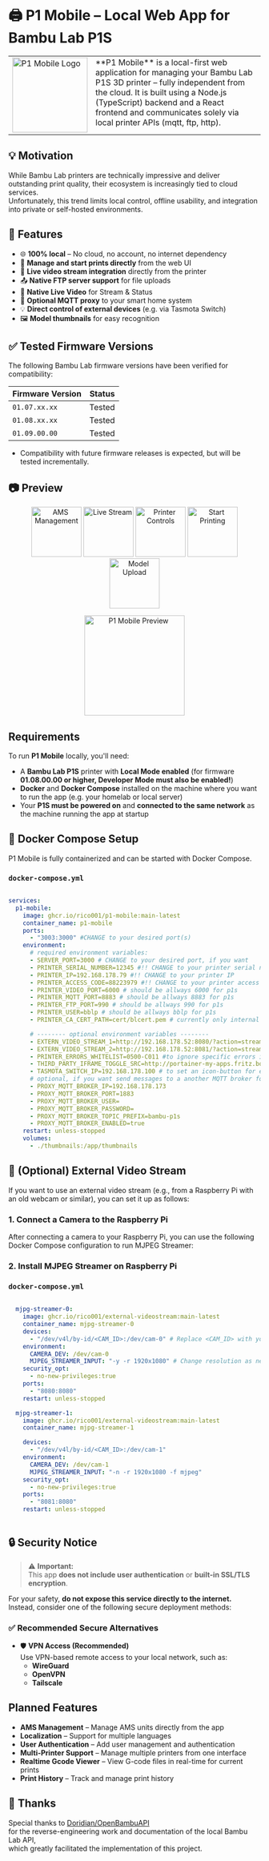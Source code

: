 # 🖨️ P1 Mobile – Local Web App for Bambu Lab P1S

<table border="0">
  <tr style="vertical-align: top; border: none;">
    <td>
      <img src="./screenshots/printer.png" alt="P1 Mobile Logo" width="150"/>
    </td>
    <td>
      **P1 Mobile** is a local-first web application for managing your Bambu Lab P1S 3D printer – fully independent from the cloud.  
      It is built using a Node.js (TypeScript) backend and a React frontend and communicates solely via local printer APIs (mqtt, ftp, http).
    </td>
  </tr>
</table>

## 💡 Motivation
While Bambu Lab printers are technically impressive and deliver outstanding print quality, their ecosystem is increasingly tied to cloud services.  
Unfortunately, this trend limits local control, offline usability, and integration into private or self-hosted environments.


## 🔧 Features

- 🌐 **100% local** – No cloud, no account, no internet dependency  
- 📁 **Manage and start prints directly** from the web UI  
- 📸 **Live video stream integration** directly from the printer  
- 📤 **Native FTP server support** for file uploads  
- 🎥 **Native Live Video** for Stream & Status
- 🧠 **Optional MQTT proxy** to your smart home system  
- 💡 **Direct control of external devices** (e.g. via Tasmota Switch)
- 🖼️ **Model thumbnails** for easy recognition  

## ✅ Tested Firmware Versions

The following Bambu Lab firmware versions have been verified for compatibility:

| Firmware Version | Status     |
|------------------|------------|
| `01.07.xx.xx`    | Tested     |
| `01.08.xx.xx`    | Tested     |
| `01.09.00.00`    | Tested     |

- Compatibility with future firmware releases is expected, but will be tested incrementally.

## 📷 Preview
<p align="center">
  <img src="./screenshots/1.png" alt="AMS Management" width="100"/>
  <img src="./screenshots/2.png" alt="Live Stream" width="100"/>
  <img src="./screenshots/3.png" alt="Printer Controls" width="100"/>
  <img src="./screenshots/4.png" alt="Start Printing" width="100"/>
  <img src="./screenshots/5.png" alt="Model Upload" width="100"/>
</p>
<p align="center">
  <img src="./screenshots/demo.gif" alt="P1 Mobile Preview" width="200"/>
</p>

## Requirements

To run **P1 Mobile** locally, you'll need:

- A **Bambu Lab P1S** printer with **Local Mode enabled** (for firmware **01.08.00.00 or higher, Developer Mode must also be enabled!**)
- **Docker** and **Docker Compose** installed on the machine where you want to run the app (e.g. your homelab or local server)
- Your **P1S must be powered on** and **connected to the same network** as the machine running the app at startup
## 🐳 Docker Compose Setup

P1 Mobile is fully containerized and can be started with Docker Compose.

### `docker-compose.yml`
```yaml

services:
  p1-mobile:
    image: ghcr.io/rico001/p1-mobile:main-latest
    container_name: p1-mobile
    ports:
      - "3003:3000" #CHANGE to your desired port(s)
    environment:
      # required environment variables:
      - SERVER_PORT=3000 # CHANGE to your desired port, if you want 
      - PRINTER_SERIAL_NUMBER=12345 #!! CHANGE to your printer serial number
      - PRINTER_IP=192.168.178.79 #!! CHANGE to your printer IP
      - PRINTER_ACCESS_CODE=88223979 #!! CHANGE to your printer access code
      - PRINTER_VIDEO_PORT=6000 # should be allways 6000 for p1s
      - PRINTER_MQTT_PORT=8883 # should be allways 8883 for p1s
      - PRINTER_FTP_PORT=990 # should be allways 990 for p1s
      - PRINTER_USER=bblp # should be allways bblp for p1s
      - PRINTER_CA_CERT_PATH=cert/blcert.pem # currently only internal cert/blcert.pem is supported, do not change this

      # -------- optional environment variables --------
      - EXTERN_VIDEO_STREAM_1=http://192.168.178.52:8080/?action=stream # to set an external video, see section below for more details
      - EXTERN_VIDEO_STREAM_2=http://192.168.178.52:8081/?action=stream # to set an external video, see sectio below for more details
      - PRINTER_ERRORS_WHITELIST=0500-C011 #to ignore specific errors in frontend, e.g. 0500-C011 (https://wiki.bambulab.com/en/hms/error-code)
      - THIRD_PARTY_IFRAME_TOGGLE_SRC=http://portainer-my-apps.fritz.box:5000/?deviceId=6827c4887ea5ad00133d18d6 #to set a icon in printersteam, for external lamp or other devices
      - TASMOTA_SWITCH_IP=192.168.178.100 # to set an icon-button for external tasmota power switch
      # optional, if you want send messages to a another MQTT broker for home automation or other purposes
      - PROXY_MQTT_BROKER_IP=192.168.178.173
      - PROXY_MQTT_BROKER_PORT=1883
      - PROXY_MQTT_BROKER_USER= 
      - PROXY_MQTT_BROKER_PASSWORD=
      - PROXY_MQTT_BROKER_TOPIC_PREFIX=bambu-p1s
      - PROXY_MQTT_BROKER_ENABLED=true
    restart: unless-stopped
    volumes:
      - ./thumbnails:/app/thumbnails
```

## 🎥 (Optional) External Video Stream

If you want to use an external video stream (e.g., from a Raspberry Pi with an old webcam or similar), you can set it up as follows:

### 1. Connect a Camera to the Raspberry Pi

After connecting a camera to your Raspberry Pi, you can use the following Docker Compose configuration to run MJPEG Streamer:

### 2. Install MJPEG Streamer on Raspberry Pi
### `docker-compose.yml`
```yaml

  mjpg-streamer-0:
    image: ghcr.io/rico001/external-videostream:main-latest
    container_name: mjpg-streamer-0
    devices:
      - "/dev/v4l/by-id/<CAM_ID>:/dev/cam-0" # Replace <CAM_ID> with your camera's ID from /dev/v4l/by-id
    environment:
      CAMERA_DEV: /dev/cam-0
      MJPEG_STREAMER_INPUT: "-y -r 1920x1080" # Change resolution as needed
    security_opt:
      - no-new-privileges:true
    ports:
      - "8080:8080"
    restart: unless-stopped

  mjpg-streamer-1:
    image: ghcr.io/rico001/external-videostream:main-latest
    container_name: mjpg-streamer-1

    devices:
      - "/dev/v4l/by-id/<CAM_ID>:/dev/cam-1"
    environment:
      CAMERA_DEV: /dev/cam-1
      MJPEG_STREAMER_INPUT: "-n -r 1920x1080 -f mjpeg"
    security_opt:
      - no-new-privileges:true
    ports:
      - "8081:8080"
    restart: unless-stopped
  
```

## 🔒 Security Notice

> ⚠️ **Important:**  
> This app **does not include user authentication** or **built-in SSL/TLS encryption**.

For your safety, **do not expose this service directly to the internet.**  
Instead, consider one of the following secure deployment methods:

### ✅ Recommended Secure Alternatives

- 🛡️ **VPN Access (Recommended)**  
  Use VPN-based remote access to your local network, such as:
  - **WireGuard**
  - **OpenVPN**
  - **Tailscale**

## Planned Features
- **AMS Management** – Manage AMS units directly from the app
- **Localization** – Support for multiple languages
- **User Authentication** – Add user management and authentication
- **Multi-Printer Support** – Manage multiple printers from one interface
- **Realtime Gcode Viewer** – View G-code files in real-time for current prints
- **Print History** – Track and manage print history

## 🙏 Thanks
Special thanks to [Doridian/OpenBambuAPI](https://github.com/Doridian/OpenBambuAPI)  
for the reverse-engineering work and documentation of the local Bambu Lab API,  
which greatly facilitated the implementation of this project.
